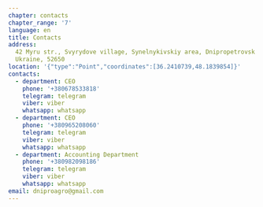 ```yaml
---
chapter: contacts
chapter_range: '7'
language: en
title: Contacts
address:
  42 Myru str., Svyrydove village, Synelnykivskiy area, Dnipropetrovsk region,
  Ukraine, 52650
location: '{"type":"Point","coordinates":[36.2410739,48.1839854]}'
contacts:
  - department: CEO
    phone: '+380678533818'
    telegram: telegram
    viber: viber
    whatsapp: whatsapp
  - department: CEO
    phone: '+380965208060'
    telegram: telegram
    viber: viber
    whatsapp: whatsapp
  - department: Accounting Department
    phone: '+380982098186'
    telegram: telegram
    viber: viber
    whatsapp: whatsapp
email: dniproagro@gmail.com
---
```


